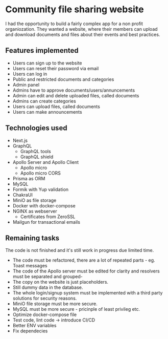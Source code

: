 # Community file sharing website

I had the opportunity to build a fairly complex app for a non profit organiozation. They wanted a website, where their members can upload and download documents and files about their events and best practices.

## Features implemented

- Users can sign up to the website
- Users can reset their password via email
- Users can log in
- Public and restricted documents and categories
- Admin panel
- Admins have to approve documents/users/annuncements
- Admin can edit and delete uploaded files, called documents
- Admins can create categories
- Users can upload files, called documents
- Users can make announcements

## Technologies used

- Next.js
- GraphQL
  - GraphQL tools
  - GraphQL shield
- Apollo Server and Apollo Client
  - Apollo micro
  - Apollo micro CORS
- Prisma as ORM
- MySQL
- Formik with Yup validation
- ChakraUI
- MiniO as file storage
- Docker with docker-compose
- NGINX as webserver
  - Certificates from ZeroSSL
- Mailgun for transactional emails

## Remaining tasks

The code is not finished and it's still work in progress due limited time.

- The code must be refactored, there are a lot of repeated parts - eg. Toast messages
- The code of the Apollo server must be edited for clarity and resolvers must be separated and grouped-
- The copy on the website is just placeholders.
- Still dummy data in the database.
- The whole login/signup system must be implemented with a third party solutions for security reasons.
- MiniO file storage must be more secure.
- MySQL must be more secure - pricinple of least privileg etc.
- Optimize docker-compose file
- Test code, lint code -> introduce CI/CD
- Better ENV variables
- Fix dependecies
